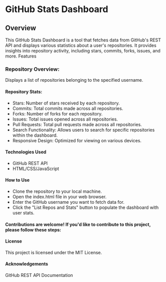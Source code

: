 # GitHub Stats Dashboard
## Overview

This GitHub Stats Dashboard is a tool that fetches data from GitHub's REST API and displays various statistics about a user's repositories. It provides insights into repository activity, including stars, commits, forks, issues, and more.
Features

### Repository Overview:
Displays a list of repositories belonging to the specified username.

#### Repository Stats:
- Stars: Number of stars received by each repository.
- Commits: Total commits made across all repositories.
- Forks: Number of forks for each repository.
- Issues: Total issues opened across all repositories.
- Pull Requests: Total pull requests made across all repositories.
- Search Functionality: Allows users to search for specific repositories within the dashboard.
- Responsive Design: Optimized for viewing on various devices.

#### Technologies Used
- GitHub REST API
- HTML/CSS/JavaScript

#### How to Use
- Clone the repository to your local machine.
- Open the index.html file in your web browser.
- Enter the GitHub username you want to fetch data for.
- Click the "List Repos and Stats" button to populate the dashboard with user stats.

#### Contributions are welcome! If you'd like to contribute to this project, please follow these steps:

#### License
This project is licensed under the MIT License.

#### Acknowledgements
GitHub REST API Documentation
